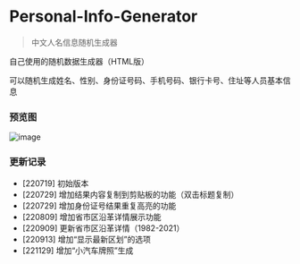 # Personal-Info-Generator
> 中文人名信息随机生成器

自己使用的随机数据生成器（HTML版）

可以随机生成姓名、性别、身份证号码、手机号码、银行卡号、住址等人员基本信息
### 预览图
![image](https://user-images.githubusercontent.com/131838642/234460796-5c0db029-42e9-422d-8d88-93c48682a3b0.png)

### 更新记录
- [220719] 初始版本
- [220729] 增加结果内容复制到剪贴板的功能（双击标题复制）
- [220729] 增加身份证号结果重复高亮的功能
- [220809] 增加省市区沿革详情展示功能
- [220909] 更新省市区沿革详情（1982-2021）
- [220913] 增加“显示最新区划”的选项
- [221129] 增加“小汽车牌照”生成
